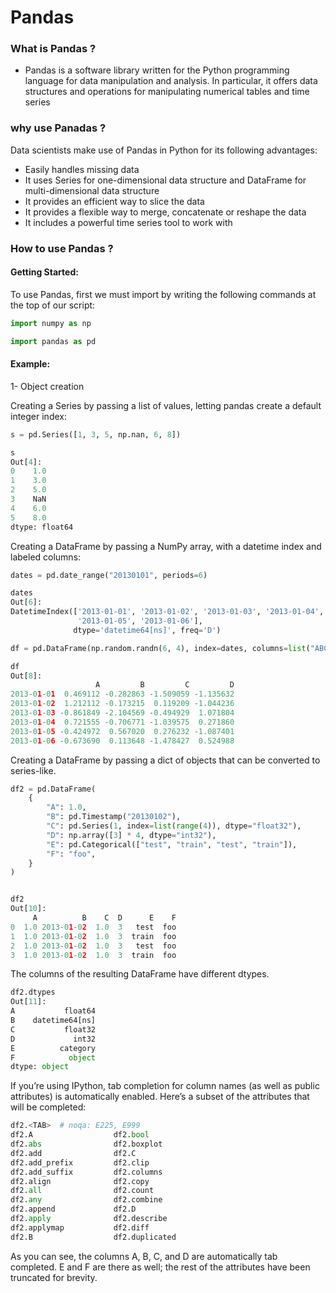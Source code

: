 # Pandas


### What is Pandas ?

- Pandas is a software library written for the Python programming language for data manipulation and analysis. In particular, it offers data structures and operations for manipulating numerical tables and time series


### why use Panadas ?

Data scientists make use of Pandas in Python for its following advantages:

* Easily handles missing data
* It uses Series for one-dimensional data structure and DataFrame for multi-dimensional data structure
* It provides an efficient way to slice the data
* It provides a flexible way to merge, concatenate or reshape the data
* It includes a powerful time series tool to work with


### How to use Pandas ?

#### Getting Started:

To use Pandas, first we must import by writing the following commands at the top of our script:

```python
import numpy as np

import pandas as pd
```

#### Example:

1- Object creation

Creating a Series by passing a list of values, letting pandas create a default integer index:

```python
s = pd.Series([1, 3, 5, np.nan, 6, 8])

s
Out[4]: 
0    1.0
1    3.0
2    5.0
3    NaN
4    6.0
5    8.0
dtype: float64
```

Creating a DataFrame by passing a NumPy array, with a datetime index and labeled columns:

```python
dates = pd.date_range("20130101", periods=6)

dates
Out[6]: 
DatetimeIndex(['2013-01-01', '2013-01-02', '2013-01-03', '2013-01-04',
               '2013-01-05', '2013-01-06'],
              dtype='datetime64[ns]', freq='D')

df = pd.DataFrame(np.random.randn(6, 4), index=dates, columns=list("ABCD"))

df
Out[8]: 
                   A         B         C         D
2013-01-01  0.469112 -0.282863 -1.509059 -1.135632
2013-01-02  1.212112 -0.173215  0.119209 -1.044236
2013-01-03 -0.861849 -2.104569 -0.494929  1.071804
2013-01-04  0.721555 -0.706771 -1.039575  0.271860
2013-01-05 -0.424972  0.567020  0.276232 -1.087401
2013-01-06 -0.673690  0.113648 -1.478427  0.524988
```

Creating a DataFrame by passing a dict of objects that can be converted to series-like.

```python
df2 = pd.DataFrame(
    {
        "A": 1.0,
        "B": pd.Timestamp("20130102"),
        "C": pd.Series(1, index=list(range(4)), dtype="float32"),
        "D": np.array([3] * 4, dtype="int32"),
        "E": pd.Categorical(["test", "train", "test", "train"]),
        "F": "foo",
    }
)


df2
Out[10]: 
     A          B    C  D      E    F
0  1.0 2013-01-02  1.0  3   test  foo
1  1.0 2013-01-02  1.0  3  train  foo
2  1.0 2013-01-02  1.0  3   test  foo
3  1.0 2013-01-02  1.0  3  train  foo
```

The columns of the resulting DataFrame have different dtypes.

```python
df2.dtypes
Out[11]: 
A           float64
B    datetime64[ns]
C           float32
D             int32
E          category
F            object
dtype: object
```

If you’re using IPython, tab completion for column names (as well as public attributes) is automatically enabled. Here’s a subset of the attributes that will be completed:

```python
df2.<TAB>  # noqa: E225, E999
df2.A                  df2.bool
df2.abs                df2.boxplot
df2.add                df2.C
df2.add_prefix         df2.clip
df2.add_suffix         df2.columns
df2.align              df2.copy
df2.all                df2.count
df2.any                df2.combine
df2.append             df2.D
df2.apply              df2.describe
df2.applymap           df2.diff
df2.B                  df2.duplicated
```

As you can see, the columns A, B, C, and D are automatically tab completed. E and F are there as well; the rest of the attributes have been truncated for brevity.



